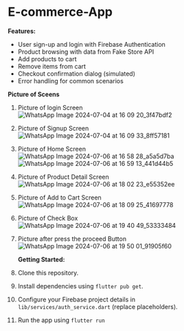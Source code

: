 # E-commerce-App
**Features:**

- User sign-up and login with Firebase Authentication
- Product browsing with data from Fake Store API
- Add products to cart
- Remove items from cart
- Checkout confirmation dialog (simulated)
- Error handling for common scenarios



**Picture of Sceens**

1. Picture of login Screen
         ![WhatsApp Image 2024-07-04 at 16 09 20_3f47bdf2](https://github.com/Umer-014/E-commerce-App/assets/150695798/58aed321-6709-4ccf-8b11-37f048948ec0)
2. Picture of Signup Screen
         ![WhatsApp Image 2024-07-04 at 16 09 33_8ff57181](https://github.com/Umer-014/E-commerce-App/assets/150695798/ed7226a6-a6d9-4d56-9080-df20982bbc9e)
3. Picture of Home Screen
         ![WhatsApp Image 2024-07-06 at 16 58 28_a5a5d7ba](https://github.com/Umer-014/E-commerce-App/assets/150695798/6b427acf-f6a1-4958-b883-4c63c8dc56e3)
         ![WhatsApp Image 2024-07-06 at 16 59 13_441d44b5](https://github.com/Umer-014/E-commerce-App/assets/150695798/1666bea8-e978-4964-8b90-59ae9c131478)
4. Picture of Product Detail Screen
         ![WhatsApp Image 2024-07-06 at 18 02 23_e55352ee](https://github.com/Umer-014/E-commerce-App/assets/150695798/a792704a-af40-4fc5-9eb9-94a1df41fdc8)
5. Picture of Add to Cart Screen
         ![WhatsApp Image 2024-07-06 at 18 09 25_41697778](https://github.com/Umer-014/E-commerce-App/assets/150695798/d7121645-fddb-4be2-894f-f72d7daa126b)
6. Picture of Check Box
         ![WhatsApp Image 2024-07-06 at 19 40 49_53333484](https://github.com/Umer-014/E-commerce-App/assets/150695798/64049780-5ebe-4480-8dee-4b96c024b274)
7. Picture after press the proceed Button
         ![WhatsApp Image 2024-07-06 at 19 50 01_91905f60](https://github.com/Umer-014/E-commerce-App/assets/150695798/a7ea2e98-b876-41cb-8ef7-75029bcc2058)

   **Getting Started:**

1. Clone this repository.
2. Install dependencies using `flutter pub get`.
3. Configure your Firebase project details in `lib/services/auth_service.dart` (replace placeholders).
4. Run the app using `flutter run`

